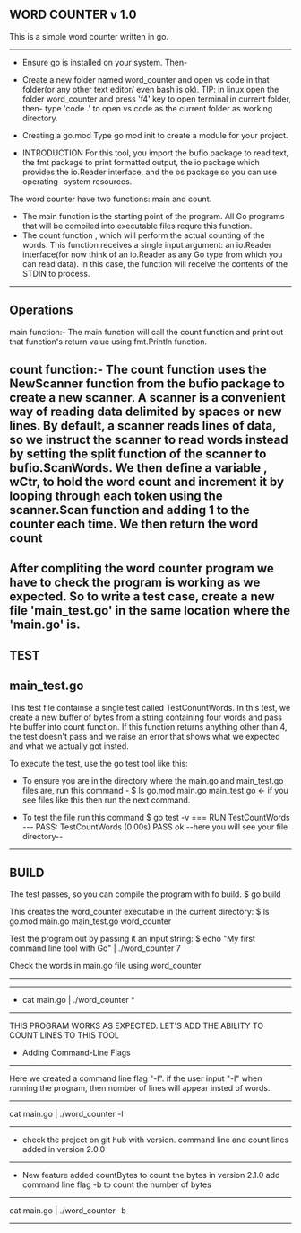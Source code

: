 WORD COUNTER v 1.0
------------

This is a simple word counter written in go.
-----------  -----------   ------- ---------
* Ensure go is installed on your system. Then-
* Create a new folder named word_counter and open vs code in that folder(or any other text editor/ even bash is ok).
TIP: in linux open the folder word_counter and press 'f4' key to open terminal in current folder, then-
type 'code .' to open vs code as the current folder as working directory.

* Creating a go.mod
Type go mod init to create a module for your project.

* INTRODUCTION
For this tool, you import the bufio package to read text, the fmt package to print formatted output,
the io package which provides the io.Reader interface, and the os package so you can use operating-
system resources.

The word counter have two functions: main and count.
* The main function is the starting point of the program. All Go programs that will be
compiled into executable files requre this function.
* The count function , which will perform the actual counting of the words. This function receives
a single input argument: an io.Reader interface(for now think of an io.Reader as any Go type from which 
you can read data). In this case, the function will receive the contents of the STDIN to process.
-------------------------------------------------------------------------------------------------

Operations
----------

main function:-
The main function will call the count function and print out that function's return value using fmt.Println function.

count function:-
The count function uses the NewScanner function from the bufio package to create a new scanner. A scanner is a
convenient way of reading data delimited by spaces or new lines. By default, a scanner reads lines of data,
so we instruct the scanner to read words instead by setting the split function of the scanner to bufio.ScanWords.
We then define a variable , wCtr, to hold the word count and increment it by looping through each token using the
scanner.Scan function and adding 1 to the counter each time. We then return the word count
----------------------------------------------------------------------------------------------------
After compliting the word counter program we have to check the program is working as we expected.
So to write a test case, create a new file 'main_test.go' in the same location where the 'main.go' is.
----------------------------------------------------------------------------------------------------

TEST
----
main_test.go
------------
This test file containse a single test called TestConuntWords. In this test, we create a new buffer of bytes from
a string containing four words and pass hte buffer into count function. If this function returns anything other than 4,
the test doesn't pass and we raise an error that shows what we expected and what we actually got insted.

To execute the test, use the go test tool like this:

* To ensure you are in the directory where the main.go and main_test.go files are, run this command -
$ ls
go.mod   main.go   main_test.go  <- if you see files like this then run the next command.

* To test the file run this command
$ go test -v
 === RUN   TestCountWords
 --- PASS: TestCountWords (0.00s)
PASS
ok  --here you will see your file directory--
--------------------------------------------------------------------------------------------------------

BUILD
-----
The test passes, so you can compile the program with fo build.
$ go build

This creates the word_counter executable in the current directory:
$ ls
go.mod  main.go  main_test.go  word_counter

Test the program out by passing it an input string:
$ echo "My first command line tool with Go" | ./word_counter
7

Check the words in main.go file using word_counter
**********************************************************************************************************
********************************
* cat main.go | ./word_counter *
********************************
THIS PROGRAM WORKS AS EXPECTED. LET'S ADD THE ABILITY TO COUNT LINES TO THIS TOOL

* Adding Command-Line Flags
----------------------------
Here we created a command line flag "-l".
if the user input "-l" when running the program, then number of lines will appear insted of words.
**********************************************************************************************************
cat main.go | ./word_counter -l
**********************************************************************************************************

* check the project on git hub with version.
  command line and count lines added in version 2.0.0

------------------------------------------------------------------------------------------------------------
* New feature added countBytes to count the bytes in version 2.1.0
add command line flag -b to count the number of bytes
**********************************************************************************************************
cat main.go | ./word_counter -b
**********************************************************************************************************


